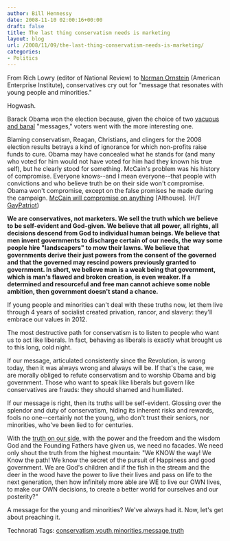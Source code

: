 ```yaml
---
author: Bill Hennessy
date: 2008-11-10 02:00:16+00:00
draft: false
title: The last thing conservatism needs is marketing
layout: blog
url: /2008/11/09/the-last-thing-conservatism-needs-is-marketing/
categories:
- Politics
---
```


From Rich Lowry (editor of National Review) to [Norman Ornstein](https://www.latimes.com/news/printedition/opinion/la-oe-ornstein9-2008nov09,0,4201474.story?track=rss) (American Enterprise Institute), conservatives cry out for "message that resonates with young people and minorities."

Hogwash.

Barack Obama won the election because, given the choice of two [vacuous and banal](https://www.californiaconservative.org/economy/the-candidacy-about-nothing/#more-6237) "messages," voters went with the more interesting one.

Blaming conservatism, Reagan, Christians, and clingers for the 2008 election results betrays a kind of ignorance for which non-profits raise funds to cure. Obama may have concealed what he stands for (and many who voted for him would not have voted for him had they known his true self), but he clearly stood for something. McCain's problem was his history of compromise. Everyone knows--and I mean everyone--that people with convictions and who believe truth be on their side won't compromise. Obama won't compromise, except on the false promises he made during the campaign. [McCain will compromise on anything](https://althouse.blogspot.com/2008/11/how-mccain-lost-me.html) [Althouse]. (H/T [GayPatriot](https://www.gaypatriot.net/2008/11/09/why-mccain-lost-introduction/))

**We are conservatives, not marketers. We sell the truth which we believe to be self-evident and God-given. We believe that all power, all rights, all decisions descend from God to individual human beings. We believe that men invent governments to discharge certain of our needs, the way some people hire "landscapers" to mow their lawns. We believe that governments derive their just powers from the consent of the governed and that the governed may rescind powers previously granted to government. In short, we believe man is a weak being that government, which is man's flawed and broken creation, is even weaker. If a determined and resourceful and free man cannot achieve some noble ambition, then government doesn't stand a chance.**

If young people and minorities can't deal with these truths now, let them live through 4 years of socialist created privation, rancor, and slavery: they'll embrace our values in 2012.

The most destructive path for conservatism is to listen to people who want us to act like liberals. In fact, behaving as liberals is exactly what brought us to this long, cold night.

If our message, articulated consistently since the Revolution, is wrong today, then it was always wrong and always will be. If that's the case, we are morally obliged to refute conservatism and to worship Obama and big government. Those who want to speak like liberals but govern like conservatives are frauds: they should shamed and humiliated. 

If our message is right, then its truths will be self-evident. Glossing over the splendor and duty of conservatism, hiding its inherent risks and rewards, fools no one--certainly not the young, who don't trust their seniors, nor minorities, who've been lied to for centuries.

With the [truth on our side](https://www.jennqpublic.com/lessons-from-a-collision/), with the power and the freedom and the wisdom God and the Founding Fathers have given us, we need no facades. We need only shout the truth from the highest mountain: "We KNOW the way! We Know the path! We know the secret of the pursuit of Happiness and good government. We are God's children and if the fish in the stream and the deer in the wood have the power to live their lives and pass on life to the next generation, then how infinitely more able are WE to live our OWN lives, to make our OWN decisions, to create a better world for ourselves and our posterity?"

A message for the young and minorities? We've always had it. Now, let's get about preaching it.

Technorati Tags: [conservatism](https://technorati.com/tags/conservatism),[youth](https://technorati.com/tags/youth),[minorities](https://technorati.com/tags/minorities),[message](https://technorati.com/tags/message),[truth](https://technorati.com/tags/truth)
